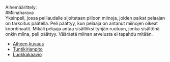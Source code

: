Aihemäärittely:    
#Miinaharava    
Yksinpeli, jossa pelilaudalle sijoitetaan piiloon miinoja, joiden paikat pelaajan on tarkoitus päätellä. Peli päättyy, kun pelaaja on antanut miinojen oikeat koordinaatit. Mikäli pelaaja antaa sisällöksi tyhjän ruutuun, jonka sisältönä onkin miina, peli päättyy. Väärästä miinan arvelusta ei tapahdu mitään.
- [Aiheen kuvaus](Dokumentaatio/AiheenKuvausJaMääritelmä.md)
- [Tuntikirjanpito](Dokumentaatio/Tuntikirjanpito.md)
- [Luokkakaavio](Dokumentaatio/Luokkakaavio1.png "Määrittelyvaiheen luokkakaavio")


